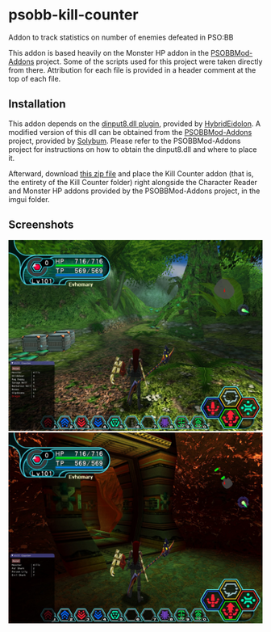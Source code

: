 # psobb-kill-counter
Addon to track statistics on number of enemies defeated in PSO:BB

This addon is based heavily on the Monster HP addon in the
[PSOBBMod-Addons](https://github.com/Solybum/PSOBBMod-Addons) project.
Some of the scripts used for this project were taken directly from there.
Attribution for each file is provided in a header comment at the top of each file.

## Installation
This addon depends on the [dinput8.dll plugin](https://github.com/HybridEidolon/psobbaddonplugin),
provided by [HybridEidolon](https://github.com/HybridEidolon). A modified version of this dll can
be obtained from the [PSOBBMod-Addons](https://github.com/Solybum/PSOBBMod-Addons) project,
provided by [Solybum](https://github.com/Solybum). Please refer to the PSOBBMod-Addons project for
instructions on how to obtain the dinput8.dll and where to place it.

Afterward, download [this zip file](https://github.com/StephenCWills/psobb-kill-counter/archive/master.zip)
and place the Kill Counter addon (that is, the entirety of the Kill Counter folder)
right alongside the Character Reader and Monster HP addons provided by the PSOBBMod-Addons
project, in the imgui folder.

## Screenshots
![forest.jpg](screenshots/forest.jpg)
![caves.jpg](screenshots/caves.jpg)
